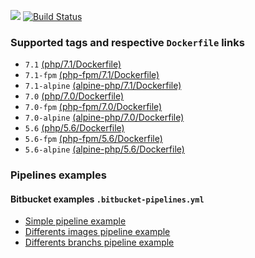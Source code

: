 [![](https://img.shields.io/docker/pulls/albertcolom/ci-pipeline-php.svg)](https://hub.docker.com/r/albertcolom/ci-pipeline-php/ "Click to view the image on Docker Hub") [![Build Status](https://travis-ci.org/albertcolom/docker-ci-pipeline-php.svg?branch=master)](https://travis-ci.org/albertcolom/docker-ci-pipeline-php)

### Supported tags and respective `Dockerfile` links

-  `7.1` [(php/7.1/Dockerfile)](https://github.com/albertcolom/docker-ci-pipeline-php/blob/master/php/7.1/Dockerfile)
-  `7.1-fpm` [(php-fpm/7.1/Dockerfile)](https://github.com/albertcolom/docker-ci-pipeline-php/blob/master/fpm-php/7.1/Dockerfile)
-  `7.1-alpine` [(alpine-php/7.1/Dockerfile)](https://github.com/albertcolom/docker-ci-pipeline-php/blob/master/alpine-php/7.1/Dockerfile)
-  `7.0` [(php/7.0/Dockerfile)](https://github.com/albertcolom/docker-ci-pipeline-php/blob/master/php/7.0/Dockerfile)
-  `7.0-fpm` [(php-fpm/7.0/Dockerfile)](https://github.com/albertcolom/docker-ci-pipeline-php/blob/master/fpm-php/7.0/Dockerfile)
-  `7.0-alpine` [(alpine-php/7.0/Dockerfile)](https://github.com/albertcolom/docker-ci-pipeline-php/blob/master/alpine-php/7.0/Dockerfile)
-  `5.6` [(php/5.6/Dockerfile)](https://github.com/albertcolom/docker-ci-pipeline-php/blob/master/php/5.6/Dockerfile)
-  `5.6-fpm` [(php-fpm/5.6/Dockerfile)](https://github.com/albertcolom/docker-ci-pipeline-php/blob/master/fpm-php/5.6/Dockerfile)
-  `5.6-alpine` [(alpine-php/5.6/Dockerfile)](https://github.com/albertcolom/docker-ci-pipeline-php/blob/master/alpine-php/5.6/Dockerfile)

### Pipelines examples

#### Bitbucket examples `.bitbucket-pipelines.yml`
- [Simple pipeline example](https://github.com/albertcolom/example-pipeline/blob/master/Bitbucket/simple-pipeline-example/bitbucket-pipelines.yml)
- [Differents images pipeline example](https://github.com/albertcolom/example-pipeline/blob/master/Bitbucket/differents-images-pipeline-example/bitbucket-pipelines.yml)
- [Differents branchs pipeline example](https://github.com/albertcolom/example-pipeline/blob/master/Bitbucket/differents-branchs-pipeline-example/bitbucket-pipelines.yml)